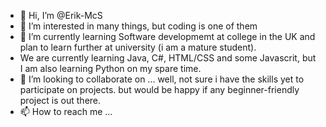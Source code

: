 - 👋 Hi, I’m @Erik-McS
- 👀 I’m interested in many things, but coding is one of them
- 🌱 I’m currently learning Software developmemt at college in the UK and plan to learn further at university (i am a mature student).
-    We are currently learning Java, C#, HTML/CSS and some Javascrit, but I am also learning Python on my spare time.
- 💞️ I’m looking to collaborate on ... well, not sure i have the skills yet to participate on projects. but would be happy if any beginner-friendly project is out there.
- 📫 How to reach me ...

<!---
Erik-McS/Erik-McS is a ✨ special ✨ repository because its `README.md` (this file) appears on your GitHub profile.
You can click the Preview link to take a look at your changes.
--->
